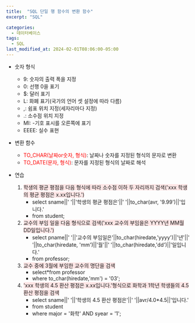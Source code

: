 ```yaml
---
title:  "SQL 단일 행 함수의 변환 함수"
excerpt: "SQL"

categories:
  - 데이터베이스
tags:
  - SQL
last_modified_at: 2024-02-01T08:06:00-05:00
---
```


+ 숫자 형식
    - 9: 숫자의 출력 폭을 지정
    - 0: 선행 0을 표기
    - $: 달러 표기
    - L: 화폐 표기(국가의 언어 셋 설정에 따라 다름)
    - ,: 쉼표 위치 지정(세자리마다 지정)
    - .: 소수점 위치 지정
    - MI: -기호 표시를 오른쪽에 표기
    - EEEE: 실수 표현

+ 변환 함수
    - <span style="color:red">TO_CHAR(날짜or숫자, 형식)</span>: 날짜나 숫자를 지정된 형식의 문자로 변환
    - <span style="color:red">TO_DATE(문자, 형식)</span>: 문자를 지정된 형식의 날짜로 해석

+ 연습
    1. <span style="background-color:#FFE6E6">학생의 평균 평점을 다음 형식에 따라 소수점 이하 두 자리까지 검색('xxx 학생의 평균 평점은 x.xx입니다.')</span>
        - select sname||' '||'학생의 평균 평점은'||' '||to_char(avr, '9.99')||'입니다.'
        - from student;
    1. <span style="background-color:#FFE6E6">교수의 부임 일을 다음 형식으로 검색('xxx 교수의 부임을은 YYYY년 MM월 DD일입니다.')</span>
        - select pname||' '||'교수의 부임일은'||to_char(hiredate,'yyyy')||'년'||' '||to_char(hiredate, 'mm')||'월'||' '||to_char(hiredate,'dd')||'일입니다.'
        - from professor;
    1. <span style="background-color:#FFE6E6">교수 중에 3월에 부임한 교수의 명단을 검색</span>
        - select*from professor
        - where to_char(hiredate,'mm') = '03';
    1. <span style="background-color:#FFE6E6">'xxx 학생의 4.5 환산 평점은 x.xx입니다.'형식으로 화학과 1학년 학생들의 4.5 환산 평점을 검색</span>
        - select sname||' '||'학생의 4.5 환산 평점은'||' '||avr/4.0*4.5||'입니다.'
        - from student
        - where major = '화학' AND syear = '1';
